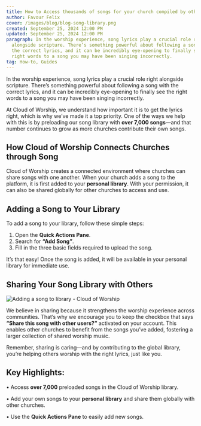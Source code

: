 ```yaml
---
title: How to Access thousands of songs for your church compiled by others
author: Favour Felix
cover: /images/blog/blog-song-library.png
created: September 25, 2024 12:00 PM
updated: September 25, 2024 12:00 PM
paragraph: In the worship experience, song lyrics play a crucial role right
  alongside scripture. There’s something powerful about following a song with
  the correct lyrics, and it can be incredibly eye-opening to finally see the
  right words to a song you may have been singing incorrectly.
tag: How-to, Guides
---
```


In the worship experience, song lyrics play a crucial role right alongside scripture. There’s something powerful about following a song with the correct lyrics, and it can be incredibly eye-opening to finally see the right words to a song you may have been singing incorrectly.

At Cloud of Worship, we understand how important it is to get the lyrics right, which is why we’ve made it a top priority. One of the ways we help with this is by preloading our song library with **over 7,000 songs**—and that number continues to grow as more churches contribute their own songs.

## How Cloud of Worship Connects Churches through Song

Cloud of Worship creates a connected environment where churches can share songs with one another. When your church adds a song to the platform, it is first added to your **personal library**. With your permission, it can also be shared globally for other churches to access and use.

## Adding a Song to Your Library

To add a song to your library, follow these simple steps:

1. Open the **Quick Actions Pane**.
2. Search for **“Add Song”**.
3. Fill in the three basic fields required to upload the song.

It’s that easy! Once the song is added, it will be available in your personal library for immediate use.

## Sharing Your Song Library with Others

![Adding a song to library - Cloud of Worship](https://firebasestorage.googleapis.com/v0/b/favour-portfolio.appspot.com/o/cow%2Fblog%2Fblog-share-song.webp?alt=media\&token=85cd1361-f9f1-433c-b054-0802ce38d7c5)

We believe in sharing because it strengthens the worship experience across communities. That’s why we encourage you to keep the checkbox that says **“Share this song with other users?”** activated on your account. This enables other churches to benefit from the songs you’ve added, fostering a larger collection of shared worship music.

Remember, sharing is caring—and by contributing to the global library, you’re helping others worship with the right lyrics, just like you.

## Key Highlights:

• Access **over 7,000** preloaded songs in the Cloud of Worship library.

• Add your own songs to your **personal library** and share them globally with other churches.

• Use the **Quick Actions Pane** to easily add new songs.

